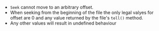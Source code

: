 - `Seek` cannot move to an arbitrary offset.
- When seeking from the beginning of the file the only legal valyes for offset are 0 and any value returned by the file's `tell()` method.
- Any other values will result in undefined behaviour